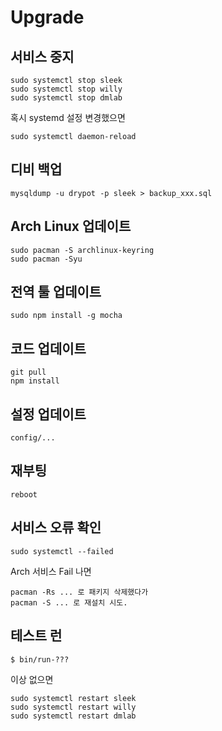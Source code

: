 # Upgrade

## 서비스 중지

    sudo systemctl stop sleek
    sudo systemctl stop willy
    sudo systemctl stop dmlab

혹시 systemd 설정 변경했으면

    sudo systemctl daemon-reload
    
## 디비 백업

    mysqldump -u drypot -p sleek > backup_xxx.sql

## Arch Linux 업데이트

    sudo pacman -S archlinux-keyring
    sudo pacman -Syu

## 전역 툴 업데이트

    sudo npm install -g mocha

## 코드 업데이트

    git pull
    npm install

## 설정 업데이트

    config/...

## 재부팅

    reboot

## 서비스 오류 확인

    sudo systemctl --failed

Arch 서비스 Fail 나면

    pacman -Rs ... 로 패키지 삭제했다가
    pacman -S ... 로 재설치 시도.

## 테스트 런

    $ bin/run-???
    
이상 없으면

    sudo systemctl restart sleek
    sudo systemctl restart willy
    sudo systemctl restart dmlab
